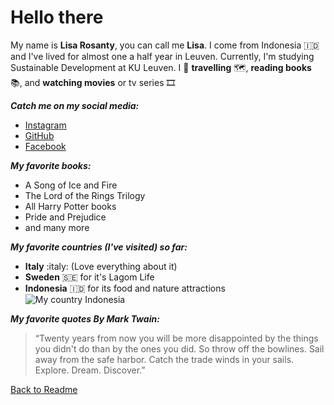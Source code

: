 # Hello there

My name is **Lisa Rosanty**, you can call me **Lisa**. I come from Indonesia :indonesia: and I've lived for almost one a half year in Leuven. Currently, I'm studying Sustainable Development at KU Leuven. I :gift_heart: **travelling** :world_map:, **reading books** :books:, and **watching movies** or tv series :film_strip:

_**Catch me on my social media:**_

- [Instagram](https://www.instagram.com/lisarosaa/?hl=en)
- [GitHub](https://github.com/lisarosaa)
- [Facebook](https://www.facebook.com/lisarosaa)

_**My favorite books:**_

- A Song of Ice and Fire
- The Lord of the Rings Trilogy
- All Harry Potter books
- Pride and Prejudice
- and many more

_**My favorite countries (I've visited) so far:**_

- **Italy** :italy: (Love everything about it)
- **Sweden** :sweden: for it's Lagom Life
- **Indonesia** :indonesia: for its food and nature attractions
![My country Indonesia](https://upload.wikimedia.org/wikipedia/commons/thumb/3/3b/PIAYNEMO.jpg/800px-PIAYNEMO.jpg)


_**My favorite quotes By Mark Twain:**_
>“Twenty years from now you will be more disappointed by the things you didn't do than by the ones you did. So throw off the bowlines. Sail away from the safe harbor. Catch the trade winds in your sails. Explore. Dream. Discover.”


[Back to Readme](./README.md)